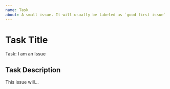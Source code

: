 ```yaml
---
name: Task
about: A small issue. It will usually be labeled as `good first issue` or `enhancement`.
---
```


<!-- Issue title should mirror the Task Title. -->

# Task Title

Task: I am an Issue

## Task Description

This issue will...
